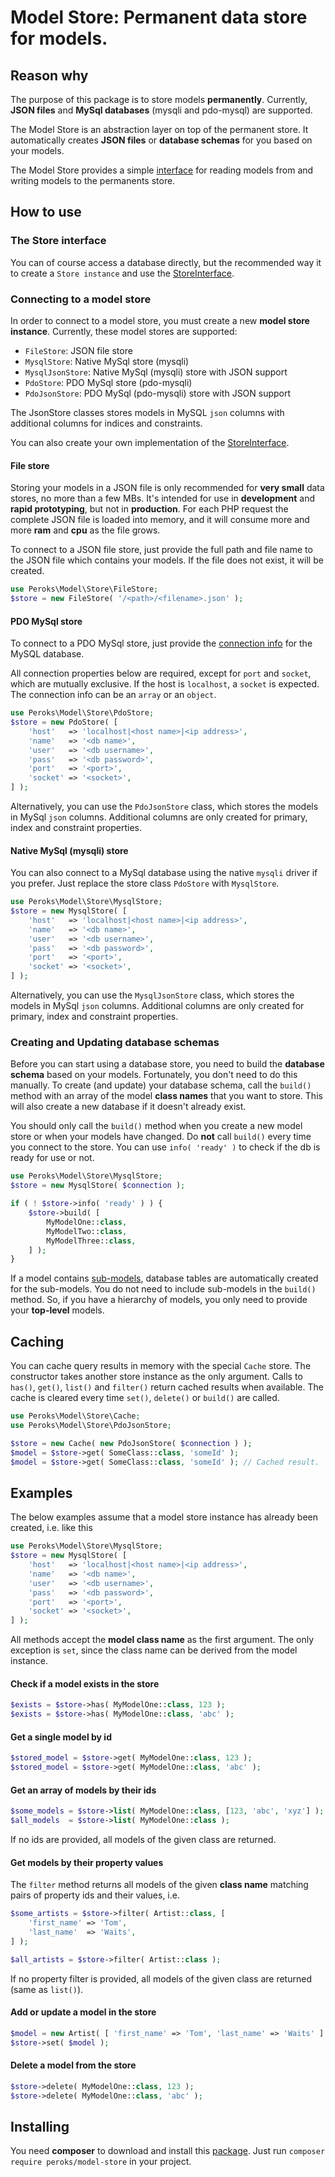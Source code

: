 # Model Store: Permanent data store for models.

## Reason why

The purpose of this package is to store models **permanently**. Currently,
**JSON files** and **MySql databases** (mysqli and pdo-mysql) are supported.

The Model Store is an abstraction layer on top of the permanent store.
It automatically creates **JSON files** or **database schemas** for you based
on your models.

The Model Store provides a simple [interface](src/StoreInterface.php) for
reading models from and writing models to the permanents store.

## How to use

### The Store interface

You can of course access a database directly, but the
recommended way it to create a `Store instance` and use the
[StoreInterface](src/StoreInterface.php).

### Connecting to a model store

In order to connect to a model store, you must create a new **model store instance**.
Currently, these model stores are supported:

- `FileStore`: JSON file store
- `MysqlStore`: Native MySql store (mysqli)
- `MysqlJsonStore`: Native MySql (mysqli) store with JSON support
- `PdoStore`: PDO MySql store (pdo-mysqli)
- `PdoJsonStore`: PDO MySql (pdo-mysqli) store with JSON support

The JsonStore classes stores models in MySQL `json` columns with
additional columns for indices and constraints.

You can also create your own implementation of the
[StoreInterface](src/StoreInterface.php).

#### File store

Storing your models in a JSON file is only recommended for **very small** data
stores, no more than a few MBs. It's intended for use in **development**
and **rapid prototyping**, but not in **production**. For each PHP request
the complete JSON file is loaded into memory, and it will consume more
and more **ram** and **cpu** as the file grows.

To connect to a JSON file store, just provide the full path and file name
to the JSON file which contains your models. If the file does not
exist, it will be created.

```php
use Peroks\Model\Store\FileStore;
$store = new FileStore( '/<path>/<filename>.json' );
```

#### PDO MySql store

To connect to a PDO MySql store, just provide the
[connection info](https://www.php.net/manual/en/mysqli.quickstart.connections.php)
for the MySQL database.

All connection properties below are required, except for `port` and `socket`,
which are mutually exclusive. If the host is `localhost`, a `socket` is expected.
The connection info can be an `array` or an `object`.

```php
use Peroks\Model\Store\PdoStore;
$store = new PdoStore( [
    'host'   => 'localhost|<host name>|<ip address>',
    'name'   => '<db name>',
    'user'   => '<db username>',
    'pass'   => '<db password>',
    'port'   => '<port>',
    'socket' => '<socket>',
] );
```

Alternatively, you can use the `PdoJsonStore` class, which stores the
models in MySql `json` columns. Additional columns are only created for
primary, index and constraint properties.

#### Native MySql (mysqli) store

You can also connect to a MySql database using the native `mysqli` driver
if you prefer. Just replace the store class `PdoStore` with `MysqlStore`.

```php
use Peroks\Model\Store\MysqlStore;
$store = new MysqlStore( [
    'host'   => 'localhost|<host name>|<ip address>',
    'name'   => '<db name>',
    'user'   => '<db username>',
    'pass'   => '<db password>',
    'port'   => '<port>',
    'socket' => '<socket>',
] );
```

Alternatively, you can use the `MysqlJsonStore` class, which stores the
models in MySql `json` columns. Additional columns are only created for
primary, index and constraint properties.

### Creating and Updating database schemas

Before you can start using a database store, you need to build the
**database schema** based on your models. Fortunately, you don't need to do this
manually. To create (and update) your database schema, call the `build()`
method with an array of the model **class names** that you want to store.
This will also create a new database if it doesn't already exist.

You should only call the `build()` method when you create a new model store or
when your models have changed. Do **not** call `build()` every time you connect to
the store. You can use `info( 'ready' )` to check if the db is ready for use or not.

```php
use Peroks\Model\Store\MysqlStore;
$store = new MysqlStore( $connection );

if ( ! $store->info( 'ready' ) ) {
    $store->build( [
        MyModelOne::class,
        MyModelTwo::class,
        MyModelThree::class,
    ] );
}

```

If a model contains [sub-models](https://github.com/peroks/model#nested-models),
database tables are automatically created for the sub-models.
You do not need to include sub-models in the `build()` method.
So, if you have a hierarchy of models, you only need to provide
your **top-level** models.

## Caching

You can cache query results in memory with the special `Cache` store.
The constructor takes another store instance as the only argument.
Calls to `has()`, `get()`, `list()` and `filter()` return cached results when available.
The cache is cleared every time `set()`, `delete()` or `build()` are called.

```php
use Peroks\Model\Store\Cache;
use Peroks\Model\Store\PdoJsonStore;

$store = new Cache( new PdoJsonStore( $connection ) );
$model = $store->get( SomeClass::class, 'someId' );
$model = $store->get( SomeClass::class, 'someId' ); // Cached result.
```

## Examples

The below examples assume that a model store instance has already been created,
i.e. like this

```php
use Peroks\Model\Store\MysqlStore;
$store = new MysqlStore( [
    'host'   => 'localhost|<host name>|<ip address>',
    'name'   => '<db name>',
    'user'   => '<db username>',
    'pass'   => '<db password>',
    'port'   => '<port>',
    'socket' => '<socket>',
] );
```

All methods accept the **model class name** as the first argument.
The only exception is `set`, since the class name can be derived from the
model instance.

#### Check if a model exists in the store

```php
$exists = $store->has( MyModelOne::class, 123 );
$exists = $store->has( MyModelOne::class, 'abc' );
```

#### Get a single model by id

```php
$stored_model = $store->get( MyModelOne::class, 123 );
$stored_model = $store->get( MyModelOne::class, 'abc' );
```

#### Get an array of models by their ids

```php
$some_models = $store->list( MyModelOne::class, [123, 'abc', 'xyz'] );
$all_models  = $store->list( MyModelOne::class );
```

If no ids are provided, all models of the given class are returned.

#### Get models by their property values

The `filter` method returns all models of the given **class name** matching
pairs of property ids and their values, i.e.

```php
$some_artists = $store->filter( Artist::class, [
    'first_name' => 'Tom',
    'last_name'  => 'Waits',
] );

$all_artists = $store->filter( Artist::class );
```

If no property filter is provided, all models of the given class are returned
(same as `list()`).

#### Add or update a model in the store

```php
$model = new Artist( [ 'first_name' => 'Tom', 'last_name' => 'Waits' ] );
$store->set( $model );
```

#### Delete a model from the store

```php
$store->delete( MyModelOne::class, 123 );
$store->delete( MyModelOne::class, 'abc' );
```

## Installing

You need **composer** to download and install this
[package](https://packagist.org/packages/peroks/model-store).
Just run `composer require peroks/model-store` in your project.
